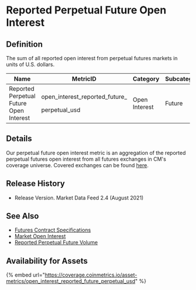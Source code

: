 # Reported Perpetual Future Open Interest

## Definition

The sum of all reported open interest from perpetual futures markets in units of U.S. dollars.[\
](https://docs.coinmetrics.io/asset-metrics/volume/volume\_reported\_future\_coin\_margined\_usd\_1d)

| Name                                    | MetricID                                                  | Category      | Subcategory | Type | Unit | Frequency |
| --------------------------------------- | --------------------------------------------------------- | ------------- | ----------- | ---- | ---- | --------- |
| Reported Perpetual Future Open Interest | <p>open_interest_reported_future_</p><p>perpetual_usd</p> | Open Interest | Future      | Sum  | USD  | 1h, 1d    |

## Details

Our perpetual future open interest metric is an aggregation of the reported perpetual futures open interest from all futures exchanges in CM's coverage universe.  Covered exchanges can be found [here](../../market-data/all-exchanges.md).

## Release History

* Release Version. Market Data Feed 2.4 (August 2021)&#x20;

## See Also

* [Futures Contract Specifications](../../market-data-timeseries/market-metadata.md)
* [Market Open Interest](../../market-data-timeseries/market-open-interest.md)
* [Reported Perpetual Future Volume](../volume/volume\_reported\_future\_perpetual\_usd\_1d.md)

## Availability for Assets

{% embed url="https://coverage.coinmetrics.io/asset-metrics/open_interest_reported_future_perpetual_usd" %}
